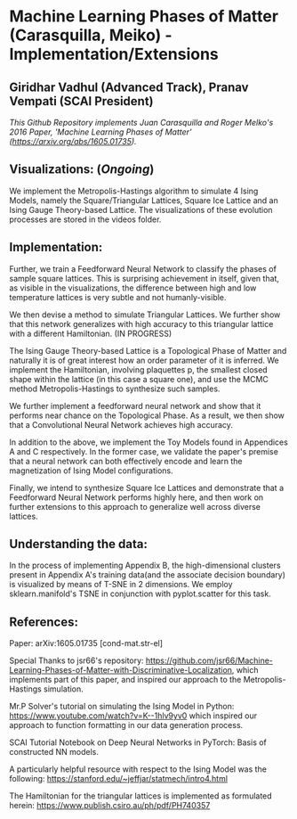 # Machine Learning Phases of Matter (Carasquilla, Meiko) - Implementation/Extensions 
## **Giridhar Vadhul (Advanced Track), Pranav Vempati (SCAI President)**

_This Github Repository implements Juan Carasquilla and Roger Melko's 2016 Paper, 'Machine Learning Phases of Matter' (https://arxiv.org/abs/1605.01735)._

## **Visualizations:** (*Ongoing*)

We implement the Metropolis-Hastings algorithm to simulate 4 Ising Models, namely the Square/Triangular Lattices, Square Ice Lattice and an Ising Gauge Theory-based Lattice. The visualizations of these evolution processes are stored in the videos folder.

## **Implementation:**

Further, we train a Feedforward Neural Network to classify the phases of sample square lattices. This is surprising achievement in itself, given that, as visible in the visualizations, the difference between high and low temperature lattices is very subtle and not humanly-visible. 

We then devise a method to simulate Triangular Lattices. We further show that this network generalizes with high accuracy to this triangular lattice with a different Hamiltonian. (IN PROGRESS)

The Ising Gauge Theory-based Lattice is a Topological Phase of Matter and naturally it is of great interest how an order parameter of it is inferred. We implement the Hamiltonian, involving plaquettes p, the smallest closed shape within the lattice (in this case a square one), and use the MCMC method Metropolis-Hastings to synthesize such samples. 

We further implement a feedforward neural network and show that it performs near chance on the Topological Phase. As a result, we then show that a Convolutional Neural Network achieves high accuracy.

In addition to the above, we implement the Toy Models found in Appendices A and C respectively. In the former case, we validate the paper's premise that a neural network can both effectively encode and learn the magnetization of Ising Model configurations.  

Finally, we intend to synthesize Square Ice Lattices and demonstrate that a Feedforward Neural Network performs highly here, and then work on further extensions to this approach to generalize well across diverse lattices.

## **Understanding the data:**

In the process of implementing Appendix B, the high-dimensional clusters present in Appendix A's training data(and the associate decision boundary) is visualized by means of T-SNE in 2 dimensions. We employ sklearn.manifold's TSNE in conjunction with pyplot.scatter for this task. 



## **References:**

Paper: arXiv:1605.01735 [cond-mat.str-el]

Special Thanks to jsr66's repository: https://github.com/jsr66/Machine-Learning-Phases-of-Matter-with-Discriminative-Localization, which implements part of this paper, and inspired our approach to the Metropolis-Hastings simulation. 

Mr.P Solver's tutorial on simulating the Ising Model in Python: https://www.youtube.com/watch?v=K--1hlv9yv0 which inspired our approach to function formatting in our data generation process.

SCAI Tutorial Notebook on Deep Neural Networks in PyTorch: Basis of constructed NN models.

A particularly helpful resource with respect to the Ising Model was the following: https://stanford.edu/~jeffjar/statmech/intro4.html

The Hamiltonian for the triangular lattices is implemented as formulated herein: https://www.publish.csiro.au/ph/pdf/PH740357



